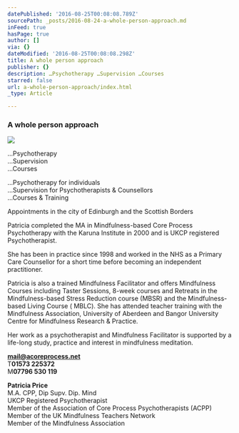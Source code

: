 ```yaml
---
datePublished: '2016-08-25T00:08:08.789Z'
sourcePath: _posts/2016-08-24-a-whole-person-approach.md
inFeed: true
hasPage: true
author: []
via: {}
dateModified: '2016-08-25T00:08:08.298Z'
title: A whole person approach
publisher: {}
description: …Psychotherapy …Supervision …Courses
starred: false
url: a-whole-person-approach/index.html
_type: Article

---
```

### A whole person approach
![](https://the-grid-user-content.s3-us-west-2.amazonaws.com/cb32555d-2ac5-4f91-be6c-1817728ad452.jpg)

...Psychotherapy  
...Supervision  
...Courses

...Psychotherapy for individuals  
...Supervision for Psychotherapists & Counsellors  
...Courses & Training

Appointments in the city of Edinburgh and the Scottish Borders

Patricia completed the MA in Mindfulness-based Core Process Psychotherapy with the Karuna Institute in 2000 and is UKCP registered Psychotherapist. 

She has been in practice since 1998 and worked in the NHS as a Primary Care Counsellor for a short time before becoming an independent practitioner.

Patricia is also a trained Mindfulness Facilitator and offers Mindfulness Courses including Taster Sessions, 8-week courses and Retreats in the Mindfulness-based Stress Reduction course (MBSR) and the Mindfulness-based Living Course ( MBLC). She has attended teacher training with the Mindfulness Association, University of Aberdeen and Bangor University Centre for Mindfulness Research & Practice.

Her work as a psychotherapist and Mindfulness Facilitator is supported by a life-long study, practice and interest in mindfulness meditation.

**[mail@acoreprocess.net][0]**  
T**01573 225372**  
M**07796 530 119**

**Patricia Price**  
M.A. CPP, Dip Supv. Dip. Mind  
UKCP Registered Psychotherapist  
Member of the Association of Core Process Psychotherapists (ACPP)  
Member of the UK Mindfulness Teachers Network  
Member of the Mindfulness Association

[0]: http://mail@acoreprocess.net/ "Email"